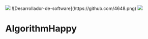 <img src="https://user-images.githubusercontent.com/73097560/115834477-dbab4500-a447-11eb-908a-139a6edaec5c.gif"/>
![Desarrollador-de-software](https://github.com/4648.png)
<img src="https://user-images.githubusercontent.com/73097560/115834477-dbab4500-a447-11eb-908a-139a6edaec5c.gif"/>

# AlgorithmHappy

